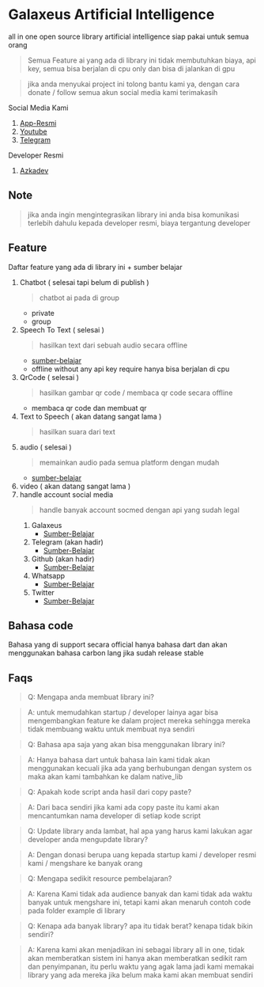 # Galaxeus Artificial Intelligence

all in one open source library artificial intelligence siap pakai untuk semua orang

> Semua Feature ai yang ada di library ini tidak membutuhkan biaya, api key, semua bisa berjalan di cpu only dan bisa di jalankan di gpu

> jika anda menyukai project ini tolong bantu kami ya, dengan cara donate / follow semua akun social media kami terimakasih

Social Media Kami
1. [App-Resmi]()
2. [Youtube](https://www.youtube.com/channel/UCHcVnAF8u6SX_tLxN1b_WXA)
3. [Telegram](https://t.me/galaxeusbot)

Developer Resmi
1. [Azkadev](https://github.com/azkadev)

## Note
> jika anda ingin mengintegrasikan library ini anda bisa komunikasi terlebih dahulu kepada developer resmi, biaya tergantung developer

## Feature
Daftar feature yang ada di library ini + sumber belajar

1. Chatbot ( selesai tapi belum di publish )
    > chatbot ai pada di group 
    - private 
    - group
2. Speech To Text ( selesai )
    > hasilkan text dari sebuah audio secara offline
    - [sumber-belajar](https://github.com/ggerganov/whisper.cpp)
    - offline without any api key require hanya bisa berjalan di cpu
3. QrCode ( selesai )
    > hasilkan gambar qr code / membaca qr code secara offline
    - membaca qr code dan membuat qr
4. Text to Speech ( akan datang sangat lama )
    > hasilkan suara dari text
5. audio ( selesai )
    > memainkan audio pada semua platform dengan mudah
    - [sumber-belajar](https://miniaud.io/)
6. video ( akan datang sangat lama )
7. handle account social media
   > handle banyak account socmed dengan api yang sudah legal
   1. Galaxeus
      - [Sumber-Belajar]() 
   2. Telegram (akan hadir)
      - [Sumber-Belajar](https://core.telegram.org/tdlib/docs) 
   3. Github (akan hadir)
      - [Sumber-Belajar]() 
   4. Whatsapp
      - [Sumber-Belajar]() 
   5. Twitter
      - [Sumber-Belajar](https://developer.twitter.com/en) 

## Bahasa code
Bahasa yang di support secara official hanya bahasa dart dan akan menggunakan bahasa carbon lang jika sudah release stable

## Faqs

> Q: Mengapa anda membuat library ini?

> A: untuk memudahkan startup / developer lainya agar bisa mengembangkan feature ke dalam project mereka sehingga mereka tidak membuang waktu untuk membuat nya sendiri

> Q: Bahasa apa saja yang akan bisa menggunakan library ini?

> A: Hanya bahasa dart untuk bahasa lain kami tidak akan menggunakan kecuali jika ada yang 
berhubungan dengan system os maka akan kami tambahkan ke dalam native_lib

> Q: Apakah kode script anda hasil dari copy paste?

> A: Dari baca sendiri jika kami ada copy paste itu kami akan mencantumkan nama developer di setiap kode script

> Q: Update library anda lambat, hal apa yang harus kami lakukan agar developer anda mengupdate library?

> A: Dengan donasi berupa uang kepada startup kami / developer resmi kami / mengshare ke banyak orang

> Q: Mengapa sedikit resource pembelajaran?

> A: Karena Kami tidak ada audience banyak dan kami tidak ada waktu banyak untuk mengshare ini, tetapi kami akan menaruh contoh code pada folder example di library

> Q: Kenapa ada banyak library? apa itu tidak berat? kenapa tidak bikin sendiri?

> A: Karena kami akan menjadikan ini sebagai library all in one, tidak akan memberatkan sistem ini hanya akan memberatkan sedikit ram dan penyimpanan, itu perlu waktu yang agak lama jadi kami memakai library yang ada mereka jika belum maka kami akan membuat sendiri